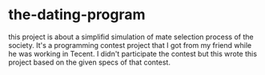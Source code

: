 # the-dating-program
this project is about a simplifid simulation of mate selection process of the society. It's a programming contest project that I got from my friend while he was working in Tecent. I didn't participate the contest but this wrote this project based on the given specs of that contest.
